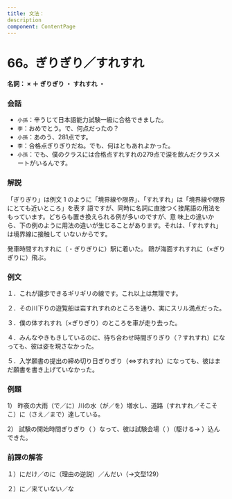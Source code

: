 ```yaml
---
title: 文法：
description
component: ContentPage
---
```



# 66。ぎりぎり／すれすれ
#### 名詞： × ＋ ぎりぎり ・ すれすれ ・
### 会話
- `小孫`：辛うじて日本語能力試験一級に合格できました。
- `李`：おめでとう。で、何点だったの？
- `小孫`：あのう、281点です。
- `李`：合格点ぎりぎりだね。でも、何はともあれよかった。
- `小孫`：でも、僕のクラスには合格点すれすれの279点で涙を飲んだクラスメートがいるんです。
### 解説
「ぎりぎり」は例文 1 のように「境界線や限界」、「すれすれ」は「境界線や限界にとても近いところ」を表す 語ですが、同時に名詞に直接つく接尾語の用法をもっています。どちらも置き換えられる例が多いのですが、意 味上の違いから、下の例のように用法の違いが生じることがあります。それは、「すれすれ」は境界線に接触して いないからです。

発車時間すれすれに（・ぎりぎりに）駅に着いた。 鴎が海面すれすれに（×ぎりぎりに）飛ぶ。
### 例文
１．これが譲歩できるギリギリの線です。これ以上は無理です。

２．その川下りの遊覧船は岩すれすれのところを通り、実にスリル満点だった。

３．僕の体すれすれ（×ぎりぎり）のところを車が走り去った。

４．みんなやきもきしているのに、待ち合わせ時間ぎりぎり（？すれすれ）になっても、彼は姿を現さなかった。

５．入学願書の提出の締め切り日ぎりぎり（⇔すれすれ）になっても、彼はまだ願書を書き上げていなかった。
### 例題
1） 昨夜の大雨（で／に）川の水（が／を）増水し、道路（すれすれ／そこそこ）に（さえ／まで）達している。

2） 試験の開始時間ぎりぎり（ ）なって、彼は試験会場（ ）（駆ける→ ）込んできた。
### 前課の解答
１）にだけ／のに（理由の逆説）／んだい（→文型129）

２）に／来ていない／な
